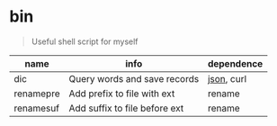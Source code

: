 # bin

> Useful shell script for myself

|name |info |dependence |
|-|-|-|
|dic| Query words and save records|[json](https://github.com/trentm/json), curl|
|renamepre| Add prefix to file with ext|rename|
|renamesuf| Add suffix to file before ext|rename|

